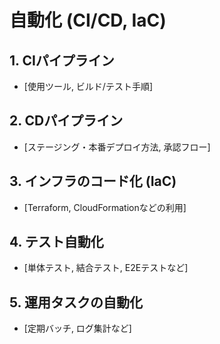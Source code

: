 # 自動化 (CI/CD, IaC)

## 1. CIパイプライン
- [使用ツール, ビルド/テスト手順]

## 2. CDパイプライン
- [ステージング・本番デプロイ方法, 承認フロー]

## 3. インフラのコード化 (IaC)
- [Terraform, CloudFormationなどの利用]

## 4. テスト自動化
- [単体テスト, 結合テスト, E2Eテストなど]

## 5. 運用タスクの自動化
- [定期バッチ, ログ集計など]